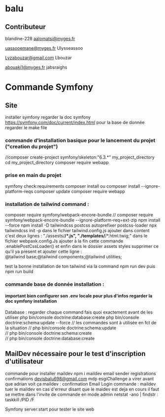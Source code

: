 # balu
## Contributeur
  blandine-228
  aalomatsi@myges.fr

   uassooemane@myges.fr
   Ulysseassoo

   Lyzabouzar@gmail.com
   Lbouzar
   
   abouaki1@myges.fr
   jabsraighs

   
# Commande Symfony
## Site 
installer symfony regarder la doc symfony
https://symfony.com/doc/current/index.html 
pour la base de donnée regarder le make file 

### commande d'installation basique pour le lancement du projet ("creation du projet")
  //composer create-project symfony/skeleton:"6.3.*" my_project_directory
    cd my_project_directory
    composer require webapp  
### prise en main du projet  
  symfony check:requirements
  composer install ou composer install --ignore-platform-reqs
  composer update
  composer require webapp  
### installation de tailwind command :
  composer require symfony/webpack-encore-bundle // composer require symfony/webpack-encore-bundle --ignore-platform-req=ext-zip
  npm install --force
  npm install -D tailwindcss postcss autoprefixer postcss-loader
  npx tailwindcss init -p
     dans le fichier tailwind.config.js ajouter dans content c'est deux lignes :
     "./assests/**/*.js", "./templates/**/*.html.twig;"
     dans le fichier webpaxk.config.Js ajouter à la fin cette commande  
     .enablePostCssLoader()
     et enfin dans le dossier assets styles supprimer ce qu'il ya present et ajouter cette ligne :  
     @tailwind base;@tailwind components;@tailwind utilities;

 test la bonne installation de ton tailwind via la command npm run dev puis npm run build
 


### commande base de donnée installation :
#### important bien configurer son .env locale pour plus d'infos regarder la doc symfony installation
  Database : regarder chaque command fais quoi exactement avant de les utiliser
  php bin/console doctrine:database:create 
  php bin/console doctrine:schema:update --force 
  // les commandes sont à utilisée en fct de la situation
  //  php bin/console doctrine:schema:update                     
  //  php bin/console doctrine:schema:create  
  //  php bin/console doctrine:database:create 

## MailDev nécessaire pour le test d'inscription d'utilisateur
commande pour installer maildev 
npm i maildev 
email sender registrations confirmations devisbalu698@gmail.com mdp esgiChallenge a virer avant que adrian voit ça
maildev : confirmation Email Login 
commande : 
  maildev
  tuer le maildev en cas d'erreur disant que le maidev est deja en cours 
  il faut se mettre dans l'invite de commande en mode admin 
  netstat -ano | findstr :<PORT>
  taskkill /PID <PID> /F

Symfony server:start pour tester le site web
